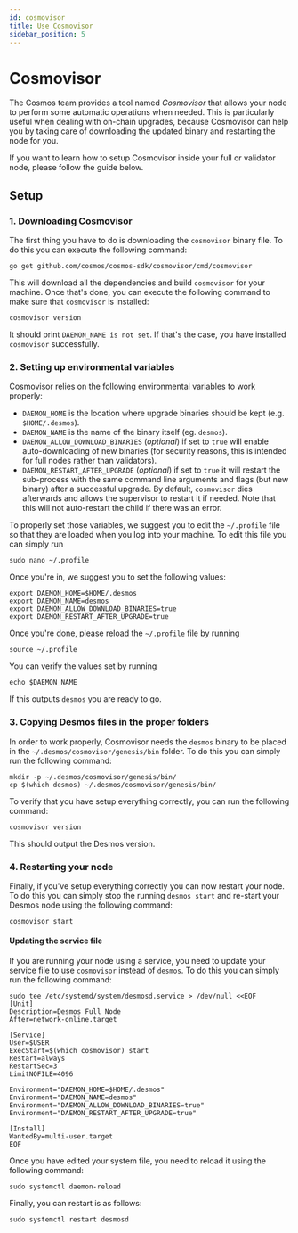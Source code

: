 ```yaml
---
id: cosmovisor
title: Use Cosmovisor
sidebar_position: 5
---
```


# Cosmovisor 
The Cosmos team provides a tool named _Cosmovisor_ that allows your node to perform some automatic operations when needed. This is particularly useful when dealing with on-chain upgrades, because Cosmovisor can help you by taking care of downloading the updated binary and restarting the node for you.  

If you want to learn how to setup Cosmovisor inside your full or validator node, please follow the guide below. 

## Setup
### 1. Downloading Cosmovisor
The first thing you have to do is downloading the `cosmovisor` binary file. To do this you can execute the following command: 

```shell
go get github.com/cosmos/cosmos-sdk/cosmovisor/cmd/cosmovisor
```

This will download all the dependencies and build `cosmovisor` for your machine. Once that's done, you can execute the following command to make sure that `cosmovisor` is installed: 

```shell
cosmovisor version
```

It should print `DAEMON_NAME is not set`. If that's the case, you have installed `cosmovisor` successfully.

### 2. Setting up environmental variables
Cosmovisor relies on the following environmental variables to work properly:

* `DAEMON_HOME` is the location where upgrade binaries should be kept (e.g. `$HOME/.desmos`).
* `DAEMON_NAME` is the name of the binary itself (eg. `desmos`).
* `DAEMON_ALLOW_DOWNLOAD_BINARIES` (*optional*) if set to `true` will enable auto-downloading of new binaries
  (for security reasons, this is intended for full nodes rather than validators).
* `DAEMON_RESTART_AFTER_UPGRADE` (*optional*) if set to `true` it will restart the sub-process with the same
  command line arguments and flags (but new binary) after a successful upgrade. By default, `cosmovisor` dies
  afterwards and allows the supervisor to restart it if needed. Note that this will not auto-restart the child
  if there was an error.
  
To properly set those variables, we suggest you to edit the `~/.profile` file so that they are loaded when you log into your machine. To edit this file you can simply run 

```shell
sudo nano ~/.profile
```

Once you're in, we suggest you to set the following values: 

```
export DAEMON_HOME=$HOME/.desmos
export DAEMON_NAME=desmos
export DAEMON_ALLOW_DOWNLOAD_BINARIES=true
export DAEMON_RESTART_AFTER_UPGRADE=true
```

Once you're done, please reload the `~/.profile` file by running 

```shell
source ~/.profile
```

You can verify the values set by running 

```
echo $DAEMON_NAME
```

If this outputs `desmos` you are ready to go.

### 3. Copying Desmos files in the proper folders
In order to work properly, Cosmovisor needs the `desmos` binary to be placed in the `~/.desmos/cosmovisor/genesis/bin` folder. To do this you can simply run the following command: 

```shell
mkdir -p ~/.desmos/cosmovisor/genesis/bin/
cp $(which desmos) ~/.desmos/cosmovisor/genesis/bin/
```

To verify that you have setup everything correctly, you can run the following command: 

```shell
cosmovisor version
```

This should output the Desmos version.

### 4. Restarting your node
Finally, if you've setup everything correctly you can now restart your node. To do this you can simply stop the running `desmos start` and re-start your Desmos node using the following command: 

```
cosmovisor start
```

#### Updating the service file
If you are running your node using a service, you need to update your service file to use `cosmovisor` instead of `desmos`. To do this you can simply run the following command:

```shell
sudo tee /etc/systemd/system/desmosd.service > /dev/null <<EOF  
[Unit]
Description=Desmos Full Node
After=network-online.target

[Service]
User=$USER
ExecStart=$(which cosmovisor) start
Restart=always
RestartSec=3
LimitNOFILE=4096

Environment="DAEMON_HOME=$HOME/.desmos"
Environment="DAEMON_NAME=desmos"
Environment="DAEMON_ALLOW_DOWNLOAD_BINARIES=true"
Environment="DAEMON_RESTART_AFTER_UPGRADE=true"

[Install]
WantedBy=multi-user.target
EOF
```

Once you have edited your system file, you need to reload it using the following command:

```shell
sudo systemctl daemon-reload
```

Finally, you can restart is as follows: 

```shell
sudo systemctl restart desmosd
```
